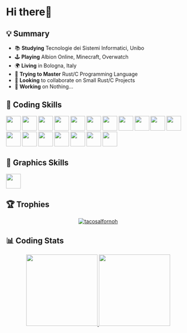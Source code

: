 # Hi there👋

## 💡 Summary

* 📚 <b>Studying</b> Tecnologie dei Sistemi Informatici, Unibo
* 🕹️ <b>Playing</b> Albion Online, Minecraft, Overwatch
* 🌍 <b>Living</b> in Bologna, Italy
* 🌱 <b>Trying to Master</b> Rust/C Programming Language
* 👯 <b>Looking</b> to collaborate on Small Rust/C Projects
* 🔭 <b>Working</b> on Nothing...

## 🗿 Coding Skills

<link rel="stylesheet" href="https://cdn.jsdelivr.net/gh/devicons/devicon@v2.15.1/devicon.min.css">          
<p align="left">  
<picture><img src="https://cdn.jsdelivr.net/gh/devicons/devicon/icons/rust/rust-original.svg" width="40" height="40"/></picture>
<picture><img src="https://cdn.jsdelivr.net/gh/devicons/devicon/icons/c/c-original.svg" width="40" height="40"/></picture>
<picture><img src="https://cdn.jsdelivr.net/gh/devicons/devicon/icons/html5/html5-original.svg" width="40" height="40"/></picture>
<picture><img src="https://cdn.jsdelivr.net/gh/devicons/devicon/icons/css3/css3-original.svg" width="40" height="40"/></picture>
<picture><img src="https://cdn.jsdelivr.net/gh/devicons/devicon/icons/javascript/javascript-original.svg" width="40" height="40"/></picture>
<picture><img src="https://cdn.jsdelivr.net/gh/devicons/devicon/icons/php/php-original.svg" width="40" height="40"/></picture>
<picture><img src="https://cdn.jsdelivr.net/gh/devicons/devicon/icons/mysql/mysql-original.svg" width="40" height="40"/></picture>
<picture><img src="https://cdn.jsdelivr.net/gh/devicons/devicon/icons/mongodb/mongodb-original.svg" width="40" height="40"/></picture>
<picture><img src="https://cdn.jsdelivr.net/gh/devicons/devicon/icons/git/git-original.svg" width="40" height="40"/></picture>
<picture><img src="https://avatars.githubusercontent.com/u/10982346?s=280&v=4" width="40" height="40"/></picture>
<picture><img src="https://static-00.iconduck.com/assets.00/mongodb-original-wordmark-icon-2015x2048-n6r3kuri.png" width="40" height="40"/></picture>
<picture><img src="https://cdn.freebiesupply.com/logos/large/2x/java-4-logo-png-transparent.png" width="40" height="40"/></picture>
<picture><img src="https://upload.wikimedia.org/wikipedia/commons/thumb/4/4c/Typescript_logo_2020.svg/1200px-Typescript_logo_2020.svg.png" width="40" height="40"/></picture>
<picture><img src="https://upload.wikimedia.org/wikipedia/commons/thumb/9/96/Sass_Logo_Color.svg/1280px-Sass_Logo_Color.svg.png" width="40" height="40"/></picture>
<picture><img src="https://upload.wikimedia.org/wikipedia/commons/thumb/9/95/Vue.js_Logo_2.svg/2367px-Vue.js_Logo_2.svg.png" width="40" height="40"/></picture>
<picture><img src="https://banner2.cleanpng.com/20190623/yp/kisspng-python-computer-icons-programming-language-executa-1713885634631.webp" width="40" height="40"/></picture>
<picture><img src="https://avatars.githubusercontent.com/u/83153330?v=4" width="40" height="40"/></picture>
<picture><img src="https://actix.rs/img/logo.png" width="40" height="40"/></picture>

</p>

## 🎨 Graphics Skills
<p>
<picture><img src="https://cdn.jsdelivr.net/gh/devicons/devicon/icons/illustrator/illustrator-plain.svg" width="40"/></picture> 
</p>

## 🏆 Trophies
<p align="center"> <a href="https://github.com/ryo-ma/github-profile-trophy"><img src="https://github-profile-trophy.vercel.app/?username=tacosalfornoh&theme=dark_lover&margin-w=15&margin-h=15&row=1" alt="tacosalfornoh" /></a> </p>

## 📊 Coding Stats
<div align="center" style="display: flex; justify-content: center;">
<a href="https://github.com/tacosalfornoh">
    <img height="195px" src="https://github-readme-stats.vercel.app/api?username=tacosalfornoh&theme=dracula&show_icons=true&hide_border=false&count_private=true" witdh="50%"/>
    <img height="195px" src="https://github-readme-stats.vercel.app/api/top-langs/?username=tacosalfornoh&layout=compact&langs_count=8&theme=dracula&hide=css,html,scss,jupyter%20notebook"/>
  </a>
</div>
